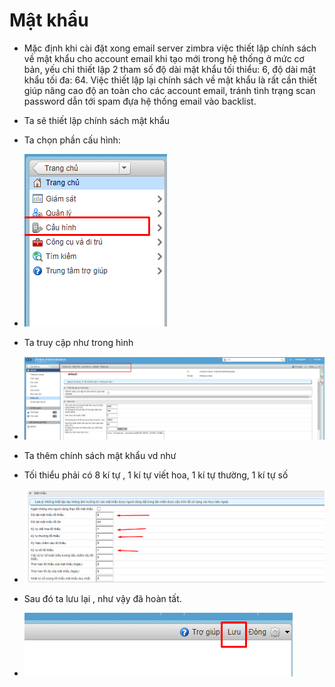 # Mật khẩu
- Mặc định khi cài đặt xong email server zimbra việc thiết lập chính sách về mật khẩu cho account email khi tạo mới trong hệ thống ở mức cơ bản, yếu chỉ thiết lập 2 tham số độ dài mật khẩu tối thiểu: 6, độ dài mật khẩu tối đa: 64. Việc thiết lập lại chính sách về mật khẩu là rất cần thiết giúp nâng cao độ an toàn cho các account email, tránh tình trạng scan password dẫn tới spam đựa hệ thống email vào backlist.
- Ta sẽ thiết lập chính sách mật khẩu 
- Ta chọn phần cấu hình: 

- <img src="img/1.png">
- Ta truy cập như trong hình
- <img src="img/2.png">
- Ta thêm chính sách mật khẩu vd như 
- Tối thiểu phải có 8 kí tự , 1 kí tự viết hoa, 1 kí tự thường, 1 kí tự số
- <img src="img/3.png">
- Sau đó ta lưu lại , như vậy đã hoàn tất.
- <img src="img/4.png">



